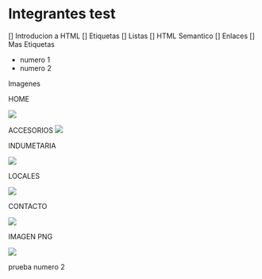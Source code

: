 # Integrantes test

[] Introducion a HTML
[] Etiquetas
[] Listas
[] HTML Semantico
[] Enlaces
[] Mas Etiquetas
- numero 1
- numero 2

Imagenes

HOME

![](/Home.jpggit)

ACCESORIOS
![](/wireframe/Accesorios.jpg)

INDUMETARIA

![](/wireframe/Indumentaria.jpg)

LOCALES

![](/wireframe/Locales.png)


CONTACTO

![](/wireframe/Contacto.jpg)

IMAGEN PNG

![](/image.png)

prueba numero 2
